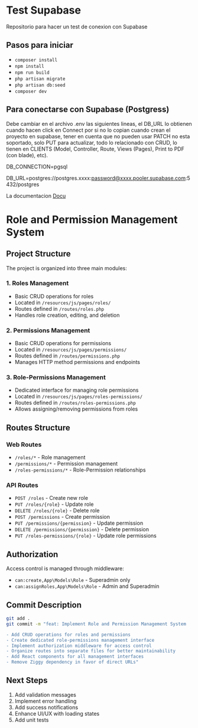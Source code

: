# Test Supabase

Repositorio para hacer un test de conexion con Supabase

## Pasos para iniciar

* `composer install`
* `npm install`
* `npm run build`
* `php artisan migrate`
* `php artisan db:seed`
* `composer dev`

## Para conectarse con Supabase (Postgress)

Debe cambiar en el archivo .env las siguientes lineas, el DB_URL lo obtienen cuando hacen click en Connect por si no lo copian cuando crean el proyecto en supabase, tener en cuenta que no pueden usar PATCH no esta soportado, solo PUT para actualizar, todo lo relacionado con CRUD, lo tienen en CLIENTS (Model, Controller, Route, Views (Pages), Print to PDF (con blade), etc).

DB_CONNECTION=pgsql

DB_URL=postgres://postgres.xxxx:password@xxxx.pooler.supabase.com:5432/postgres

La documentacion [Docu](https://supabase.com/docs/guides/getting-started/quickstarts/laravel)

# Role and Permission Management System

## Project Structure

The project is organized into three main modules:

### 1. Roles Management
- Basic CRUD operations for roles
- Located in `/resources/js/pages/roles/`
- Routes defined in `/routes/roles.php`
- Handles role creation, editing, and deletion

### 2. Permissions Management
- Basic CRUD operations for permissions
- Located in `/resources/js/pages/permissions/`
- Routes defined in `/routes/permissions.php`
- Manages HTTP method permissions and endpoints

### 3. Role-Permissions Management
- Dedicated interface for managing role permissions
- Located in `/resources/js/pages/roles-permissions/`
- Routes defined in `/routes/roles-permissions.php`
- Allows assigning/removing permissions from roles

## Routes Structure

### Web Routes
- `/roles/*` - Role management
- `/permissions/*` - Permission management
- `/roles-permissions/*` - Role-Permission relationships

### API Routes
- `POST /roles` - Create new role
- `PUT /roles/{role}` - Update role
- `DELETE /roles/{role}` - Delete role
- `POST /permissions` - Create permission
- `PUT /permissions/{permission}` - Update permission
- `DELETE /permissions/{permission}` - Delete permission
- `PUT /roles-permissions/{role}` - Update role permissions

## Authorization

Access control is managed through middleware:
- `can:create,App\Models\Role` - Superadmin only
- `can:assignRoles,App\Models\Role` - Admin and Superadmin

## Commit Description

```bash
git add .
git commit -m "feat: Implement Role and Permission Management System

- Add CRUD operations for roles and permissions
- Create dedicated role-permissions management interface
- Implement authorization middleware for access control
- Organize routes into separate files for better maintainability
- Add React components for all management interfaces
- Remove Ziggy dependency in favor of direct URLs"
```

## Next Steps
1. Add validation messages
2. Implement error handling
3. Add success notifications
4. Enhance UI/UX with loading states
5. Add unit tests
